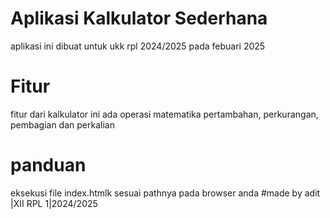 # Aplikasi Kalkulator Sederhana
aplikasi ini dibuat untuk ukk rpl 2024/2025 pada febuari 2025
# Fitur
fitur dari kalkulator ini ada operasi matematika pertambahan, perkurangan, pembagian dan perkalian 
# panduan
eksekusi file index.htmlk sesuai pathnya pada browser anda 
#made by 
adit |XII RPL 1|2024/2025
